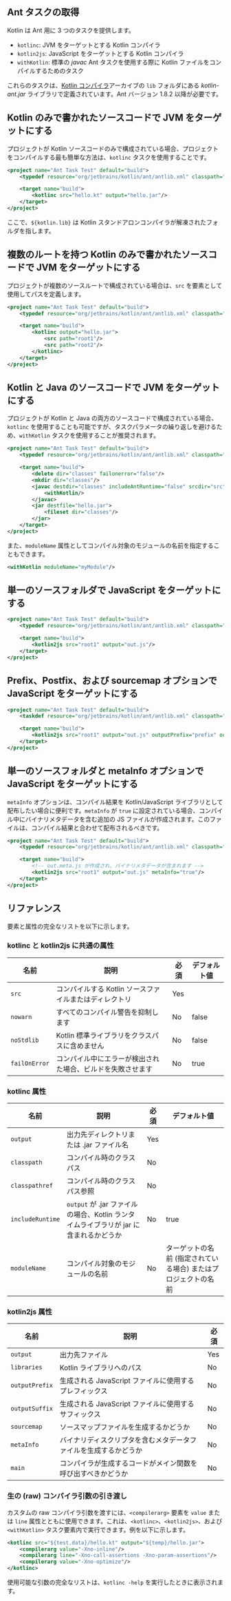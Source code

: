[//]: # (title: Ant)

## Ant タスクの取得

Kotlin は Ant 用に 3 つのタスクを提供します。

*   `kotlinc`: JVM をターゲットとする Kotlin コンパイラ
*   `kotlin2js`: JavaScript をターゲットとする Kotlin コンパイラ
*   `withKotlin`: 標準の *javac* Ant タスクを使用する際に Kotlin ファイルをコンパイルするためのタスク

これらのタスクは、[Kotlin コンパイラ](%kotlinLatestUrl%)アーカイブの `lib` フォルダにある *kotlin-ant.jar* ライブラリで定義されています。Ant バージョン 1.8.2 以降が必要です。

## Kotlin のみで書かれたソースコードで JVM をターゲットにする

プロジェクトが Kotlin ソースコードのみで構成されている場合、プロジェクトをコンパイルする最も簡単な方法は、`kotlinc` タスクを使用することです。

```xml
<project name="Ant Task Test" default="build">
    <typedef resource="org/jetbrains/kotlin/ant/antlib.xml" classpath="${kotlin.lib}/kotlin-ant.jar"/>

    <target name="build">
        <kotlinc src="hello.kt" output="hello.jar"/>
    </target>
</project>
```

ここで、`${kotlin.lib}` は Kotlin スタンドアロンコンパイラが解凍されたフォルダを指します。

## 複数のルートを持つ Kotlin のみで書かれたソースコードで JVM をターゲットにする

プロジェクトが複数のソースルートで構成されている場合は、`src` を要素として使用してパスを定義します。

```xml
<project name="Ant Task Test" default="build">
    <typedef resource="org/jetbrains/kotlin/ant/antlib.xml" classpath="${kotlin.lib}/kotlin-ant.jar"/>

    <target name="build">
        <kotlinc output="hello.jar">
            <src path="root1"/>
            <src path="root2"/>
        </kotlinc>
    </target>
</project>
```

## Kotlin と Java のソースコードで JVM をターゲットにする

プロジェクトが Kotlin と Java の両方のソースコードで構成されている場合、`kotlinc` を使用することも可能ですが、タスクパラメータの繰り返しを避けるため、`withKotlin` タスクを使用することが推奨されます。

```xml
<project name="Ant Task Test" default="build">
    <typedef resource="org/jetbrains/kotlin/ant/antlib.xml" classpath="${kotlin.lib}/kotlin-ant.jar"/>

    <target name="build">
        <delete dir="classes" failonerror="false"/>
        <mkdir dir="classes"/>
        <javac destdir="classes" includeAntRuntime="false" srcdir="src">
            <withKotlin/>
        </javac>
        <jar destfile="hello.jar">
            <fileset dir="classes"/>
        </jar>
    </target>
</project>
```

また、`moduleName` 属性としてコンパイル対象のモジュールの名前を指定することもできます。

```xml
<withKotlin moduleName="myModule"/>
```

## 単一のソースフォルダで JavaScript をターゲットにする

```xml
<project name="Ant Task Test" default="build">
    <typedef resource="org/jetbrains/kotlin/ant/antlib.xml" classpath="${kotlin.lib}/kotlin-ant.jar"/>

    <target name="build">
        <kotlin2js src="root1" output="out.js"/>
    </target>
</project>
```

## Prefix、Postfix、および sourcemap オプションで JavaScript をターゲットにする

```xml
<project name="Ant Task Test" default="build">
    <taskdef resource="org/jetbrains/kotlin/ant/antlib.xml" classpath="${kotlin.lib}/kotlin-ant.jar"/>

    <target name="build">
        <kotlin2js src="root1" output="out.js" outputPrefix="prefix" outputPostfix="postfix" sourcemap="true"/>
    </target>
</project>
```

## 単一のソースフォルダと metaInfo オプションで JavaScript をターゲットにする

`metaInfo` オプションは、コンパイル結果を Kotlin/JavaScript ライブラリとして配布したい場合に便利です。`metaInfo` が `true` に設定されている場合、コンパイル中にバイナリメタデータを含む追加の JS ファイルが作成されます。このファイルは、コンパイル結果と合わせて配布されるべきです。

```xml
<project name="Ant Task Test" default="build">
    <typedef resource="org/jetbrains/kotlin/ant/antlib.xml" classpath="${kotlin.lib}/kotlin-ant.jar"/>

    <target name="build">
        <!-- out.meta.js が作成され、バイナリメタデータが含まれます -->
        <kotlin2js src="root1" output="out.js" metaInfo="true"/>
    </target>
</project>
```

## リファレンス

要素と属性の完全なリストを以下に示します。

### kotlinc と kotlin2js に共通の属性

| 名前 | 説明 | 必須 | デフォルト値 |
|------|-------------|----------|---------------|
| `src`  | コンパイルする Kotlin ソースファイルまたはディレクトリ | Yes |  |
| `nowarn` | すべてのコンパイル警告を抑制します | No | false |
| `noStdlib` | Kotlin 標準ライブラリをクラスパスに含めません | No | false |
| `failOnError` | コンパイル中にエラーが検出された場合、ビルドを失敗させます | No | true |

### kotlinc 属性

| 名前 | 説明 | 必須 | デフォルト値 |
|------|-------------|----------|---------------|
| `output`  | 出力先ディレクトリまたは .jar ファイル名 | Yes |  |
| `classpath`  | コンパイル時のクラスパス | No |  |
| `classpathref`  | コンパイル時のクラスパス参照 | No |  |
| `includeRuntime`  | `output` が .jar ファイルの場合、Kotlin ランタイムライブラリが jar に含まれるかどうか | No | true  |
| `moduleName` | コンパイル対象のモジュールの名前 | No | ターゲットの名前 (指定されている場合) またはプロジェクトの名前 |

### kotlin2js 属性

| 名前 | 説明 | 必須 |
|------|-------------|----------|
| `output`  | 出力先ファイル | Yes |
| `libraries`  | Kotlin ライブラリへのパス | No |
| `outputPrefix`  | 生成される JavaScript ファイルに使用するプレフィックス | No |
| `outputSuffix` | 生成される JavaScript ファイルに使用するサフィックス | No |
| `sourcemap`  | ソースマップファイルを生成するかどうか | No |
| `metaInfo`  | バイナリディスクリプタを含むメタデータファイルを生成するかどうか | No |
| `main`  | コンパイラが生成するコードがメイン関数を呼び出すべきかどうか | No |

### 生の (raw) コンパイラ引数の引き渡し

カスタムの raw コンパイラ引数を渡すには、`<compilerarg>` 要素を `value` または `line` 属性とともに使用できます。これは、`<kotlinc>`、`<kotlin2js>`、および `<withKotlin>` タスク要素内で実行できます。例を以下に示します。

```xml
<kotlinc src="${test.data}/hello.kt" output="${temp}/hello.jar">
    <compilerarg value="-Xno-inline"/>
    <compilerarg line="-Xno-call-assertions -Xno-param-assertions"/>
    <compilerarg value="-Xno-optimize"/>
</kotlinc>
```

使用可能な引数の完全なリストは、`kotlinc -help` を実行したときに表示されます。